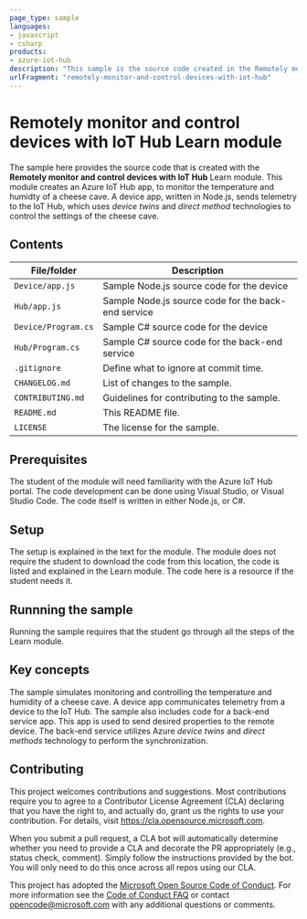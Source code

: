```yaml
---
page_type: sample
languages:
- javascript
- csharp
products:
- azure-iot-hub
description: "This sample is the source code created in the Remotely monitor and control devices with IoT Hub Learn module. The scenario is monitoring and controlling an IoT device in a cheese cave."
urlFragment: "remotely-monitor-and-control-devices-with-iot-hub"
---
```


# Remotely monitor and control devices with IoT Hub Learn module

<!-- 
Guidelines on README format: https://review.docs.microsoft.com/help/onboard/admin/samples/concepts/readme-template?branch=master

Guidance on onboarding samples to docs.microsoft.com/samples: https://review.docs.microsoft.com/help/onboard/admin/samples/process/onboarding?branch=master

Taxonomies for products and languages: https://review.docs.microsoft.com/new-hope/information-architecture/metadata/taxonomies?branch=master
-->

The sample here provides the source code that is created with the **Remotely monitor and control devices with IoT Hub** Learn module. This module creates an Azure IoT Hub app, to monitor the temperature and humidty of a cheese cave. A device app, written in Node.js, sends telemetry to the IoT Hub, which uses _device twins_ and _direct method_ technologies to control the settings of the cheese cave.

## Contents

| File/folder       | Description                                |
|-------------------|--------------------------------------------|
| `Device/app.js`   | Sample Node.js source code for the device          |
| `Hub/app.js`      | Sample Node.js source code for the back-end service |
| `Device/Program.cs`   | Sample C# source code for the device          |
| `Hub/Program.cs`      | Sample C# source code for the back-end service |
| `.gitignore`      | Define what to ignore at commit time.      |
| `CHANGELOG.md`    | List of changes to the sample.             |
| `CONTRIBUTING.md` | Guidelines for contributing to the sample. |
| `README.md`       | This README file.                          |
| `LICENSE`         | The license for the sample.                |

## Prerequisites

The student of the module will need familiarity with the Azure IoT Hub portal. The code development can be done using Visual Studio, or Visual Studio Code. The code itself is written in either Node.js, or C#.

## Setup

The setup is explained in the text for the module. The module does not require the student to download the code from this location, the code is listed and explained in the Learn module. The code here is a resource if the student needs it.

## Runnning the sample

Running the sample requires that the student go through all the steps of the Learn module.

## Key concepts

The sample simulates monitoring and controlling the temperature and humidity of a cheese cave. A device app communicates telemetry from  a device to the IoT Hub. The sample also includes code for a back-end service app. This app is used to send desired properties to the remote device. The back-end service utilizes Azure _device twins_ and _direct methods_ technology to perform the synchronization.

## Contributing

This project welcomes contributions and suggestions.  Most contributions require you to agree to a
Contributor License Agreement (CLA) declaring that you have the right to, and actually do, grant us
the rights to use your contribution. For details, visit https://cla.opensource.microsoft.com.

When you submit a pull request, a CLA bot will automatically determine whether you need to provide
a CLA and decorate the PR appropriately (e.g., status check, comment). Simply follow the instructions
provided by the bot. You will only need to do this once across all repos using our CLA.

This project has adopted the [Microsoft Open Source Code of Conduct](https://opensource.microsoft.com/codeofconduct/).
For more information see the [Code of Conduct FAQ](https://opensource.microsoft.com/codeofconduct/faq/) or
contact [opencode@microsoft.com](mailto:opencode@microsoft.com) with any additional questions or comments.
